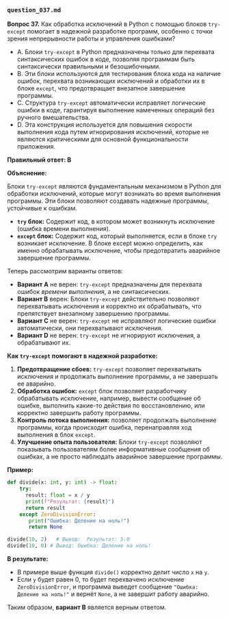 ### `question_037.md`

**Вопрос 37.** Как обработка исключений в Python с помощью блоков `try-except` помогает в надежной разработке программ, особенно с точки зрения непрерывности работы и управления ошибками?

- A.  Блоки `try-except` в Python предназначены только для перехвата синтаксических ошибок в коде, позволяя программам быть синтаксически правильными и безошибочными.
- B.  Эти блоки используются для тестирования блока кода на наличие ошибок, перехвата возникающих исключений и обработки их в блоке `except`, что предотвращает внезапное завершение программы.
- C.  Структура `try-except` автоматически исправляет логические ошибки в коде, гарантируя выполнение намеченных операций без ручного вмешательства.
- D.  Эта конструкция используется для повышения скорости выполнения кода путем игнорирования исключений, которые не являются критическими для основной функциональности приложения.

**Правильный ответ: B**

**Объяснение:**

Блоки `try-except` являются фундаментальным механизмом в Python для обработки исключений, которые могут возникать во время выполнения программы. Эти блоки позволяют создавать надежные программы, устойчивые к ошибкам.

*   **`try` блок:** Содержит код, в котором может возникнуть исключение (ошибка времени выполнения).
*   **`except` блок:** Содержит код, который выполняется, если в блоке `try` возникает исключение. В блоке except можно определить, как именно обрабатывать исключение, чтобы предотвратить аварийное завершение программы.

Теперь рассмотрим варианты ответов:

*   **Вариант A** не верен: `try-except` предназначены для перехвата ошибок *времени выполнения*, а не синтаксических.
*   **Вариант B** верен: Блоки `try-except` действительно позволяют перехватывать исключения и корректно их обрабатывать, что препятствует внезапному завершению программы.
*   **Вариант C** не верен: `try-except` не исправляют логические ошибки автоматически, они перехватывают исключения.
*   **Вариант D** не верен: `try-except` не игнорируют исключения, а обрабатывают их.

**Как `try-except` помогают в надежной разработке:**

1.  **Предотвращение сбоев:**  `try-except` позволяет перехватывать исключения и продолжать выполнение программы, а не завершать ее аварийно.
2.  **Обработка ошибок:** `except` блок позволяет разработчику обрабатывать исключение, например, вывести сообщение об ошибке, выполнить какие-то действия по восстановлению, или корректно завершить работу программы.
3.  **Контроль потока выполнения:** позволяет продолжать выполнение программы, когда происходит ошибка, перенаправляя ход выполнения в блок `except`.
4.  **Улучшение опыта пользователя:**  Блоки `try-except` позволяют показывать пользователям более информативные сообщения об ошибках, а не просто наблюдать аварийное завершение программы.

**Пример:**

```python
def divide(x: int, y: int) -> float:
    try:
      result: float = x / y
      print(f"Результат: {result}")
      return result
    except ZeroDivisionError:
       print("Ошибка: Деление на ноль!")
       return None

divide(10, 2)   # Вывод:  Результат: 5.0
divide(10, 0) # Вывод: Ошибка: Деление на ноль!
```

**В результате:**

*   В примере выше функция `divide()` корректно делит число `x` на `y`.
*   Если `y` будет равен 0, то будет перехвачено исключение `ZeroDivisionError`, и программа выведет сообщение `"Ошибка: Деление на ноль!"` и вернёт `None`, а не завершит работу аварийно.

Таким образом, **вариант B** является верным ответом.
